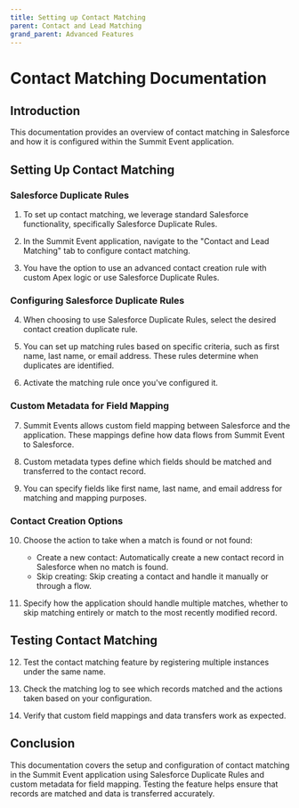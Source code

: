 ```yaml
---
title: Setting up Contact Matching
parent: Contact and Lead Matching
grand_parent: Advanced Features
---
```


# Contact Matching Documentation

## Introduction
This documentation provides an overview of contact matching in Salesforce and how it is configured within the Summit Event application.

## Setting Up Contact Matching

### Salesforce Duplicate Rules
1. To set up contact matching, we leverage standard Salesforce functionality, specifically Salesforce Duplicate Rules.

2. In the Summit Event application, navigate to the "Contact and Lead Matching" tab to configure contact matching.

3. You have the option to use an advanced contact creation rule with custom Apex logic or use Salesforce Duplicate Rules.

### Configuring Salesforce Duplicate Rules
4. When choosing to use Salesforce Duplicate Rules, select the desired contact creation duplicate rule.

5. You can set up matching rules based on specific criteria, such as first name, last name, or email address. These rules determine when duplicates are identified.

6. Activate the matching rule once you've configured it.

### Custom Metadata for Field Mapping

7. Summit Events allows custom field mapping between Salesforce and the application. These mappings define how data flows from Summit Event to Salesforce.

8. Custom metadata types define which fields should be matched and transferred to the contact record.

9. You can specify fields like first name, last name, and email address for matching and mapping purposes.

### Contact Creation Options
10. Choose the action to take when a match is found or not found:
    - Create a new contact: Automatically create a new contact record in Salesforce when no match is found.
    - Skip creating: Skip creating a contact and handle it manually or through a flow.

11. Specify how the application should handle multiple matches, whether to skip matching entirely or match to the most recently modified record.

## Testing Contact Matching

12. Test the contact matching feature by registering multiple instances under the same name.

13. Check the matching log to see which records matched and the actions taken based on your configuration.

14. Verify that custom field mappings and data transfers work as expected.

## Conclusion
This documentation covers the setup and configuration of contact matching in the Summit Event application using Salesforce Duplicate Rules and custom metadata for field mapping. Testing the feature helps ensure that records are matched and data is transferred accurately.
